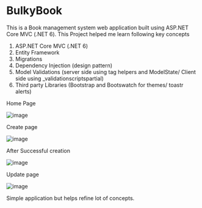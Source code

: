 # BulkyBook
This is a Book management system web application built using ASP.NET Core MVC (.NET 6).
﻿This Project helped me learn following key concepts
1. ASP.NET Core MVC (.NET 6)
2. Entity Framework 
3. Migrations
4. Dependency Injection (design pattern)
5. Model Validations
(server side using tag helpers and ModelState/ Client side using _validationscriptspartial)
6. Third party Libraries (Bootstrap and Bootswatch for themes/ toastr alerts)

Home Page

![image](https://github.com/Snehil488/BulkyBook/assets/71805322/1e79d015-5ade-42c5-a817-5a178d52a0e6)

Create page

![image](https://github.com/Snehil488/BulkyBook/assets/71805322/83f8ffb0-041d-4b63-8193-b787fb5dfe8e)

After Successful creation

![image](https://github.com/Snehil488/BulkyBook/assets/71805322/0df89c63-f03e-466d-9828-896d7f8022f7)

Update page

![image](https://github.com/Snehil488/BulkyBook/assets/71805322/6ee6e7f9-9ce6-4fa9-89d8-0b4536f5bf6e)

Simple application but helps refine lot of concepts.


